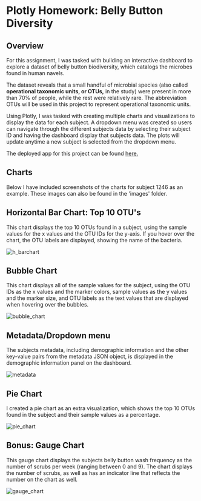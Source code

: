 # Plotly Homework: Belly Button Diversity

Overview
----
For this assignment, I was tasked with building an interactive dashboard to explore a dataset of belly button biodiversity, which catalogs the microbes found in human navels.

The dataset reveals that a small handful of microbial species (also called **operational taxonomic units, or OTUs,** in the study) were present in more than 70% of people, while the rest were relatively rare. The abbreviation OTUs will be used in this project to represent operational taxonomic units.

Using Plotly, I was tasked with creating multiple charts and visualizations to display the data for each subject. A dropdown menu was created so users can navigate through the different subjects data by selecting their subject ID and having the dashboard display that subjects data. The plots will update anytime a new subject is selected from the dropdown menu.

The deployed app for this project can be found [here.](https://jeosqueri.github.io/plotly_homework/)

Charts
-----
Below I have included screenshots of the charts for subject 1246 as an example. These images can also be found in the 'images' folder. 

## Horizontal Bar Chart: Top 10 OTU's

This chart displays the top 10 OTUs found in a subject, using the sample values for the x values and the OTU IDs for the y-axis. If you hover over the chart, the OTU labels are displayed, showing the name of the bacteria. 

![h_barchart](https://user-images.githubusercontent.com/69160361/104241646-3d0c5280-541b-11eb-907d-2897649c48ff.png)

## Bubble Chart

This chart displays all of the sample values for the subject, using the OTU IDs as the x values and the marker colors, sample values as the y values and the marker size, and OTU labels as the text values that are displayed when hovering over the bubbles.

![bubble_chart](https://user-images.githubusercontent.com/69160361/104241655-3f6eac80-541b-11eb-99fc-59ad627629e5.png)

## Metadata/Dropdown menu

The subjects metadata, including demographic information and the other key-value pairs from the metadata JSON object, is displayed in the demographic information panel on the dashboard.

![metadata](https://user-images.githubusercontent.com/69160361/104241666-44cbf700-541b-11eb-931f-750e47123794.png)

## Pie Chart

I created a pie chart as an extra visualization, which shows the top 10 OTUs found in the subject and their sample values as a percentage. 

![pie_chart](https://user-images.githubusercontent.com/69160361/104241675-47c6e780-541b-11eb-9dfa-e57a3abf5db0.png)

## Bonus: Gauge Chart

This gauge chart displays the subjects belly button wash frequency as the number of scrubs per week (ranging between 0 and 9). The chart displays the number of scrubs, as well as has an indicator line that reflects the number on the chart as well.

![gauge_chart](https://user-images.githubusercontent.com/69160361/104241659-41387000-541b-11eb-95c5-1df52f82ee9f.png)
